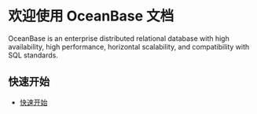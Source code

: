 # 欢迎使用 OceanBase 文档

OceanBase is an enterprise distributed relational database with high availability, high performance, horizontal scalability, and compatibility with SQL standards.

## 快速开始

* [快速开始](docs/../2.quickstart/1.quick-start-guide.md)